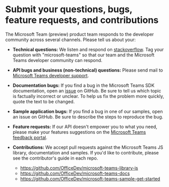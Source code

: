 ﻿
# Submit your questions, bugs, feature requests, and contributions

The Microsoft Team (preview) product team responds to the developer community across several channels. Please tell us about your:

- **Technical questions:** We listen and respond on [stackoverflow](http://stackoverflow.com/questions/tagged/microsoft-teams). Tag your question with "microsoft-teams" so that our team and the Microsoft Teams developer community can respond.

- **API bugs and business (non-technical) questions:** Please send mail to [Microsoft Teams developer support](mailto:microsoftteamsdev@microsoft.com).

- **Documentation bugs:** If you find a bug in the Microsoft Teams SDK documentation, open an [issue](https://github.com/OfficeDev/microsoft-teams-docs/issues) on GitHub. Be sure to tell us which topic is factually incorrect or unclear. To help us fix the problem more quickly, quote the text to be changed. 

- **Sample application bugs:** If you find a bug in one of our samples, open an issue on GitHub. Be sure to describe the steps to reproduce the bug.

- **Feature requests:** If our API doesn't empower you to what you need, please make your features suggestions on the [Microsoft Teams feedback portal](https://teamsfeedback.uservoice.com/forums/555103-public-preview/category/182881-developer-platform).

- **Contributions:** We accept pull requests against the Microsoft Teams JS library, documentation and samples. If you'd like to contribute, please see the contributor's guide in each repo.
  * https://github.com/OfficeDev/microsoft-teams-library-js
  * https://github.com/OfficeDev/microsoft-teams-docs
  * https://github.com/OfficeDev/microsoft-teams-sample-get-started 
  


